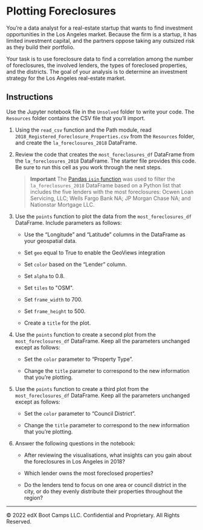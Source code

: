 # Plotting Foreclosures

You’re a data analyst for a real-estate startup that wants to find investment opportunities in the Los Angeles market. Because the firm is a startup, it has limited investment capital, and the partners oppose taking any outsized risk as they build their portfolio.

Your task is to use foreclosure data to find a correlation among the number of foreclosures, the involved lenders, the types of foreclosed properties, and the districts. The goal of your analysis is to determine an investment strategy for the Los Angeles real-estate market.

## Instructions

Use the Jupyter notebook file in the `Unsolved` folder to write your code. The `Resources` folder contains the CSV file that you’ll import.

1. Using the `read_csv` function and the Path module, read `2018_Registered_Foreclosure_Properties.csv` from the `Resources` folder, and create the `la_foreclosures_2018` DataFrame.

2. Review the code that creates the `most_foreclosures_df` DataFrame from the `la_foreclosures_2018` DataFrame. The starter file provides this code. Be sure to run this cell as you work through the next steps.

    >**Important** The [Pandas `isin` function](https://pandas.pydata.org/docs/reference/api/pandas.DataFrame.isin.html) was used to filter the `la_foreclosures_2018` DataFrame based on a Python list that includes the five lenders with the most foreclosures: Ocwen Loan Servicing, LLC; Wells Fargo Bank NA; JP Morgan Chase NA; and Nationstar Mortgage LLC.

3. Use the `points` function to plot the data from the `most_foreclosures_df` DataFrame. Include parameters as follows:

    * Use the “Longitude” and “Latitude” columns in the DataFrame as your geospatial data.

    * Set `geo` equal to True to enable the GeoViews integration

    * Set `color` based on the “Lender” column.

    * Set `alpha` to 0.8.

    * Set `tiles` to "OSM".

    * Set `frame_width` to 700.

    * Set `frame_height` to 500.

    * Create a `title` for the plot.

4. Use the `points` function to create a second plot from the `most_foreclosures_df` DataFrame. Keep all the parameters unchanged except as follows:

    * Set the `color` parameter to “Property Type”.

    * Change the `title` parameter to correspond to the new information that you’re plotting.

5. Use the `points` function to create a third plot from the `most_foreclosures_df` DataFrame. Keep all the parameters unchanged except as follows:

    * Set the `color` parameter to “Council District”.

    * Change the `title` parameter to correspond to the new information that you’re plotting.

6. Answer the following questions in the notebook:

    * After reviewing the visualisations, what insights can you gain about the foreclosures in Los Angeles in 2018?

    * Which lender owns the most foreclosed properties?

    * Do the lenders tend to focus on one area or council district in the city, or do they evenly distribute their properties throughout the region?

---

© 2022 edX Boot Camps LLC. Confidential and Proprietary. All Rights Reserved.

